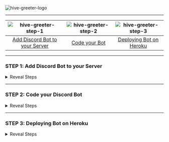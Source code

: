 <img src="https://user-images.githubusercontent.com/24829816/87224966-7c89b180-c39a-11ea-93c9-5be0c46b96da.png" alt="hive-greeter-logo">

***

| ![hive-greeter-step-1](https://user-images.githubusercontent.com/24829816/87225783-641c9580-c3a0-11ea-9440-b7e931357937.png)| ![hive-greeter-step-2](https://user-images.githubusercontent.com/24829816/87225787-67178600-c3a0-11ea-9013-84afad26b5b2.png) | ![hive-greeter-step-3](https://user-images.githubusercontent.com/24829816/87225790-67b01c80-c3a0-11ea-97c6-7c4f6e089fd8.png)|
| :-: | :-: | :-: |
| [Add Discord Bot to your Server](#step-1-add-discord-bot-to-your-server) | [Code your Bot](#step-2-code-your-discord-bot) | [Deploying Bot on Heroku](#step-3-deploying-bot-on-heroku) |

***

### STEP 1: Add Discord Bot to your Server
<details>
<summary>Reveal Steps</summary>
<br>
  
| Screens | Steps |
| :---: | :-- |
| ![image](https://user-images.githubusercontent.com/24829816/87160923-cdcf6d80-c2d4-11ea-9a0b-dd489829bd70.png) | 1. Open Discord developers [portal](https://discord.com/developers/applications/)<br><br>Click `New Application` |
| ![image](https://user-images.githubusercontent.com/24829816/87163841-040eec00-c2d9-11ea-8564-75dc5d982dfa.png) | 2. Give your BOT a new name and click `Create` |
| ![image](https://user-images.githubusercontent.com/24829816/87161737-002d9a80-c2d6-11ea-9676-6c5d3c91f01f.png)| 3. Customize your bot by giving an Image and description.|
| ![image](https://user-images.githubusercontent.com/24829816/87161999-60bcd780-c2d6-11ea-85e1-7fb7fdafbfde.png)| 4. Under the `Bot` tab, click `Add Bot` |
|![image](https://user-images.githubusercontent.com/24829816/87162504-138d3580-c2d7-11ea-80dd-389fe6c1da1e.png) | 5. Set `Icon` and `Username` 
| ![image](https://user-images.githubusercontent.com/24829816/87164102-64059280-c2d9-11ea-821f-8d951886a98f.png) | 6. Go to `OAuth2` tab. <br><br>Tick the `bot` checkbox under **scopes**.<br><br>You can customize your BOT by setting the **Bot Permissions**.<br><br>Note changing the permissions updates the `link` that'll be used to invite your bot to your server. |
|![image](https://user-images.githubusercontent.com/24829816/87163479-7b904b80-c2d8-11ea-8296-05c3a952c022.png) | <b>Inviting Your Bot</b><br>when you open the link from the step above, in a new tab you'll see the following page and now you can add the bot to any of your server |

> find detailed steps [here](https://discordpy.readthedocs.io/en/latest/discord.html)

</details>

***

### STEP 2: Code your Discord Bot
<details>
<summary>Reveal Steps</summary>
<br>
  
</details>
  
***
  
### STEP 3: Deploying Bot on Heroku
<details>
<summary>Reveal Steps</summary>
<br>
  
1. Install [Heroku Cli](https://devcenter.heroku.com/articles/heroku-cli)
2. login with your Heroku account credentials when you run
   ```
   $ heroku login
   ```
3. Now create an app with name your-app-name by running:
   ```
   $ heroku create your-app-name
   ```
4. add a Git remote named heroku pointing to Heroku:
   ```
   $ git remote add heroku https://git.heroku.com/your-app-name.git
   ```

**Integrating Heroku with GitHub**, *This step is required if you plan on automatically deploying your bot every time you push changes to a GitHub repository*. ([detailed steps here](https://devcenter.heroku.com/articles/github-integration))

5. Select your app from the [Heroku Dashboard](https://dashboard.heroku.com/apps).
6. Go to `Deploy` tab of app, 
   * **Enabling GitHub integration**: To configure GitHub integration, you have to authenticate with GitHub. You only have to do this once per Heroku account.
   * **App Connected to Github**: you have to select the repository with your Bot.
   * **Automatic deploys**: When you enable automatic deploys for a GitHub branch, Heroku builds and deploys all pushes to that branch.
   ![image](https://user-images.githubusercontent.com/24829816/87197633-83b5ae80-c30b-11ea-95c3-1ae107f8a26c.png)

**Testing your setup**, This step is not required, but it's highly recommended. You should build your application locally to test if you've set up it correctly.
```
$ heroku local
```
The Heroku CLI will now run your app at http://localhost:5000/; if no errors are encountered, you're on the right track!

7. Go to `Settings` tab of app to set your discord bot token in `config vars` section.
   ![image](https://user-images.githubusercontent.com/24829816/87199962-a09eb180-c30c-11ea-9056-42f70d64b0d3.png)

8. **Deploying your bot** Upon reaching this step you should have:
   * developed a functioning Discord bot
   * setup your repository for Heroku deployment
   
   If all goes well, you can now deploy your app to Heroku by running:
   ```
   $ git push heroku master
   ```
   **Note**: If you have setup Automatic Deploys, you'll able to deploy your app with every commit to your master branch.

***

On completion of the above steps Heroku Cli will give you a link to your hosted app something like this:
`https://you-app.herokuapp.com`. Most often than not you'll run into issues with your first deployment as might have some dependencies in dev-dependencies or some config issues.

if you run into any issues run
```
heroku logs --tail
```
***

> find detailed steps [here](https://elements.heroku.com/buildpacks/synicalsyntax/discord.js-heroku)
</details>
